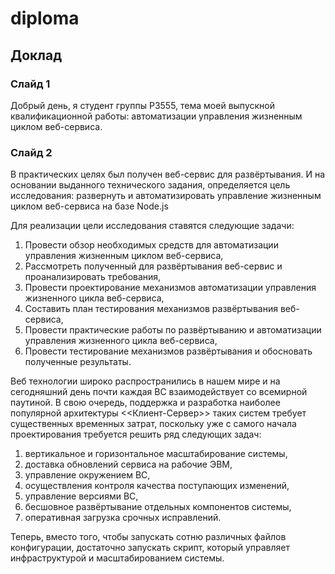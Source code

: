 # diploma

## Доклад

### Слайд 1

Добрый день, я студент группы P3555, тема моей выпускной квалификационной работы: автоматизации управления жизненным циклом веб-сервиса.

### Слайд 2

В практических целях был получен веб-сервис для развёртывания.
И на основании выданного технического задания, определяется цель исследования: развернуть и автоматизировать управление жизненным циклом веб-сервиса на базе Node.js

Для реализации цели исследования ставятся следующие задачи:

1. Провести обзор необходимых средств для автоматизации управления жизненным циклом веб-сервиса,
1. Рассмотреть полученный для развёртывания веб-сервис и проанализировать требования,
1. Провести проектирование механизмов автоматизации управления жизненного цикла веб-сервиса,
1. Составить план тестирования механизмов развёртывания веб-сервиса,
1. Провести практические работы по развёртыванию и автоматизации управления жизненного цикла веб-сервиса,
1. Провести тестирование механизмов развёртывания и обосновать полученные результаты.

Веб технологии широко распространились в нашем мире и на сегодняшний день почти каждая ВС взаимодействует со всемирной паутиной.
В свою очередь, поддержка и разработка наиболее популярной архитектуры <<Клиент-Сервер>> таких систем требует существенных временных затрат, поскольку уже с самого начала проектирования требуется решить ряд следующих задач:

1. вертикальное и горизонтальное масштабирование системы,
1. доставка обновлений сервиса на рабочие ЭВМ,
1. управление окружением ВС,
1. осуществления контроля качества поступающих изменений,
1. управление версиями ВС,
1. бесшовное развёртывание отдельных компонентов системы,
1. оперативная загрузка срочных исправлений.


Теперь, вместо того, чтобы запускать сотню различных файлов конфигурации,
достаточно запускать скрипт, который управляет инфраструктурой и масштабированием системы.